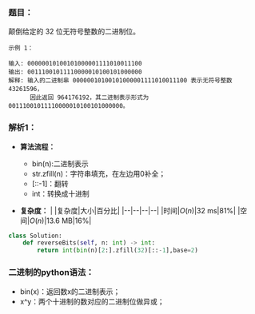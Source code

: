 ### 题目：
颠倒给定的 32 位无符号整数的二进制位。

```
示例 1：

输入: 00000010100101000001111010011100
输出: 00111001011110000010100101000000
解释: 输入的二进制串 00000010100101000001111010011100 表示无符号整数 43261596，
      因此返回 964176192，其二进制表示形式为 00111001011110000010100101000000。
```
### 解析1：
* **算法流程：**
  * bin(n):二进制表示
  * str.zfill(n)：字符串填充，在左边用0补全；
  * [::-1]：翻转
  * int：转换成十进制


* **复杂度：**
|  |复杂度|大小|百分比|
|--|--|--|--|
|时间|$O(n)$|32 ms|81%|
|空间|$O(n)$|13.6 MB|16%|


```python
class Solution:
    def reverseBits(self, n: int) -> int:
        return int(bin(n)[2:].zfill(32)[::-1],base=2)
```

### 二进制的python语法：
* bin(x)：返回数x的二进制表示；
* x^y：两个十进制的数对应的二进制位做异或；
